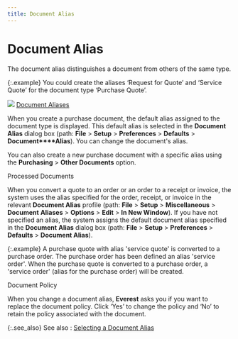 ```yaml
---
title: Document Alias
---
```


# Document Alias


The document alias distinguishes a document from others of the same  type.


{:.example}
You could create the aliases ‘Request for  Quote’ and  ‘Service Quote’  for the document type ‘Purchase Quote’.


![]({{site.pp_baseurl}}/img/lens.gif) [Document  Aliases]({{site.bp_chm}}/flow-ctrl/defs/alias-defs/document_aliases_defaults.html)


When you create a purchase document, the default alias assigned to the  document type is displayed. This default alias is selected in the **Document** **Alias**  dialog box (path: **File** > **Setup** > **Preferences**  > **Defaults** > **Document****Alias**). You can change the document's  alias.


You can also create a new purchase document with a specific alias using  the **Purchasing** > **Other Documents** option.


Processed Documents


When you convert a quote to an order or an order to a receipt or invoice,  the system uses the alias specified for the order, receipt, or invoice  in the relevant **Document Alias**  profile (path: **File** > **Setup** > **Miscellaneous**  > **Document** **Aliases**  > **Options** > **Edit**  > **In New Window**). If you have  not specified an alias, the system assigns the default document alias  specified in the **Document** **Alias** dialog box (path: **File**  > **Setup** > **Preferences**  > **Defaults** > **Document 
 Alias**).


{:.example}
A purchase quote with alias 'service quote'  is converted to a purchase order. The purchase order has been defined  an alias 'service order'. When the purchase quote is converted to a purchase  order, a 'service order' (alias for the purchase order) will be created.


Document Policy


When you change a document alias, **Everest**  asks you if you want to replace the document policy. Click ‘Yes’ to change  the policy and ‘No’ to retain the policy associated with the document.


{:.see_also}
See also
: [Selecting  a Document Alias]({{site.pp_baseurl}}/misc/selecting_a_document_alias.html)
